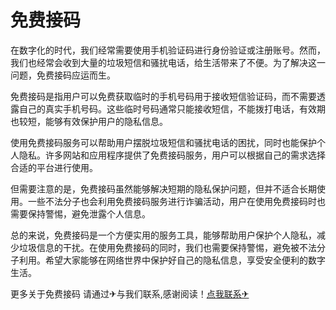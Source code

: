 # 免费接码

在数字化的时代，我们经常需要使用手机验证码进行身份验证或注册账号。然而，我们也经常会收到大量的垃圾短信和骚扰电话，给生活带来了不便。为了解决这一问题，免费接码应运而生。

免费接码是指用户可以免费获取临时的手机号码用于接收短信验证码，而不需要透露自己的真实手机号码。这些临时号码通常只能接收短信，不能拨打电话，有效期也较短，能够有效保护用户的隐私信息。

使用免费接码服务可以帮助用户摆脱垃圾短信和骚扰电话的困扰，同时也能保护个人隐私。许多网站和应用程序提供了免费接码服务，用户可以根据自己的需求选择合适的平台进行使用。

但需要注意的是，免费接码虽然能够解决短期的隐私保护问题，但并不适合长期使用。一些不法分子也会利用免费接码服务进行诈骗活动，用户在使用免费接码时也需要保持警惕，避免泄露个人信息。

总的来说，免费接码是一个方便实用的服务工具，能够帮助用户保护个人隐私，减少垃圾信息的干扰。在使用免费接码的同时，我们也需要保持警惕，避免被不法分子利用。希望大家能够在网络世界中保护好自己的隐私信息，享受安全便利的数字生活。

更多关于免费接码 请通过✈与我们联系,感谢阅读！[点我联系✈](https://web.k02.cc)